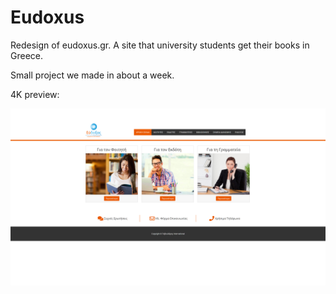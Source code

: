 # Eudoxus
Redesign of eudoxus.gr. A site that university students get their books in Greece.

Small project we made in about a week.

4K preview:

![alt text](https://github.com/hectortav/Eudoxus/blob/master/eudoxus.png)



